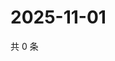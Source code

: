 # 2025-11-01

共 0 条

<!-- BEGIN ZHIHUVIDEO -->
<!-- 最后更新时间 Sat Nov 01 2025 18:11:24 GMT+0800 (China Standard Time) -->

<!-- END ZHIHUVIDEO -->
